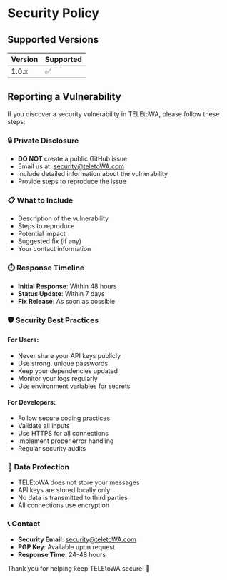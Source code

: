 # Security Policy

## Supported Versions

| Version | Supported          |
| ------- | ------------------ |
| 1.0.x   | :white_check_mark: |

## Reporting a Vulnerability

If you discover a security vulnerability in TELEtoWA, please follow these steps:

### 🔒 **Private Disclosure**
- **DO NOT** create a public GitHub issue
- Email us at: security@teletoWA.com
- Include detailed information about the vulnerability
- Provide steps to reproduce the issue

### 📋 **What to Include**
- Description of the vulnerability
- Steps to reproduce
- Potential impact
- Suggested fix (if any)
- Your contact information

### ⏱️ **Response Timeline**
- **Initial Response**: Within 48 hours
- **Status Update**: Within 7 days
- **Fix Release**: As soon as possible

### 🛡️ **Security Best Practices**

#### For Users:
- Never share your API keys publicly
- Use strong, unique passwords
- Keep your dependencies updated
- Monitor your logs regularly
- Use environment variables for secrets

#### For Developers:
- Follow secure coding practices
- Validate all inputs
- Use HTTPS for all connections
- Implement proper error handling
- Regular security audits

### 🔐 **Data Protection**
- TELEtoWA does not store your messages
- API keys are stored locally only
- No data is transmitted to third parties
- All connections use encryption

### 📞 **Contact**
- **Security Email**: security@teletoWA.com
- **PGP Key**: Available upon request
- **Response Time**: 24-48 hours

Thank you for helping keep TELEtoWA secure! 🚀 